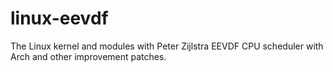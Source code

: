 # linux-eevdf

The Linux kernel and modules with Peter Zijlstra EEVDF CPU scheduler with Arch and other improvement patches.
